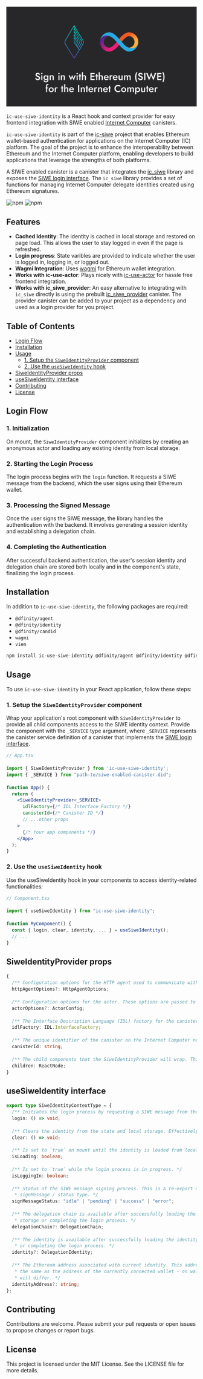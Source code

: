 ![Sign in with Ethereum for the Internet Computer](/media/header.png)

`ic-use-siwe-identity` is a React hook and context provider for easy frontend integration with SIWE enabled [Internet Computer](https://internetcomputer.org) canisters.

`ic-use-siwe-identity` is part of the [ic-siwe](https://github.com/kristoferlund/ic-siwe) project that enables Ethereum wallet-based authentication for applications on the Internet Computer (IC) platform. The goal of the project is to enhance the interoperability between Ethereum and the Internet Computer platform, enabling developers to build applications that leverage the strengths of both platforms.

A SIWE enabled canister is a canister that integrates the [ic_siwe](https://github.com/kristoferlund/ic-siwe/tree/main/packages/ic_siwe) library and exposes the [SIWE login interface](src/siwe-identity-service.interface.ts). The `ic_siwe` library provides a set of functions for managing Internet Computer delegate identities created using Ethereum signatures.

![npm](https://img.shields.io/npm/v/ic-use-siwe-identity)
![npm](https://img.shields.io/npm/dw/ic-use-siwe-identity)

## Features

- **Cached Identity**: The identity is cached in local storage and restored on page load. This allows the user to stay logged in even if the page is refreshed.
- **Login progress**: State varibles are provided to indicate whether the user is logged in, logging in, or logged out.
- **Wagmi Integration**: Uses [wagmi](https://wagmi.sh) for Ethereum wallet integration.
- **Works with ic-use-actor**: Plays nicely with [ic-use-actor](https://www.npmjs.com/package/ic-use-actor) for hassle free frontend integration.
- **Works with ic_siwe_provider**: An easy alternative to integrating with `ic_siwe` directly is using the prebuilt [ic_siwe_provider](https://github.com/kristoferlund/ic-siwe/tree/main/packages/ic_siwe_provider) canister. The provider canister can be added to your project as a dependency and used as a login provider for you project.

## Table of Contents

- [Login Flow](#login-flow)
- [Installation](#installation)
- [Usage](#usage)
  - [1. Setup the `SiweIdentityProvider` component](#1-setup-the-siweidentityprovider-component)
  - [2. Use the `useSiweIdentity` hook](#2-use-the-usesiweidentity-hook)
- [SiweIdentityProvider props](#siweidentityprovider-props)
- [useSiweIdentity interface](#usesiweidentity-interface)
- [Contributing](#contributing)
- [License](#license)

## Login Flow

### 1. **Initialization**

On mount, the `SiweIdentityProvider` component initializes by creating an anonymous actor and loading any existing identity from local storage.

### 2. **Starting the Login Process**

The login process begins with the `login` function. It requests a SIWE message from the backend, which the user signs using their Ethereum wallet.

### 3. **Processing the Signed Message**

Once the user signs the SIWE message, the library handles the authentication with the backend. It involves generating a session identity and establishing a delegation chain.

### 4. **Completing the Authentication**

After successful backend authentication, the user's session identity and delegation chain are stored both locally and in the component's state, finalizing the login process.

## Installation

In addition to `ic-use-siwe-identity`, the following packages are required:

- `@dfinity/agent`
- `@dfinity/identity`
- `@dfinity/candid`
- `wagmi`
- `viem`

```bash
npm install ic-use-siwe-identity @dfinity/agent @dfinity/identity @dfinity/candid wagmi viem
```

## Usage

To use `ic-use-siwe-identity` in your React application, follow these steps:

### 1. Setup the `SiweIdentityProvider` component

Wrap your application's root component with `SiweIdentityProvider` to provide all child components access to the SIWE identity context. Provide the component with the `_SERVICE`
type argument, where `_SERVICE` represents the canister service definition of a canister that implements the [SIWE login interface](src/siwe-identity-service.interface.ts).

```jsx
// App.tsx

import { SiweIdentityProvider } from 'ic-use-siwe-identity';
import { _SERVICE } from "path-to/siwe-enabled-canister.did";

function App() {
  return (
    <SiweIdentityProvider<_SERVICE>
      idlFactory={/* IDL Interface Factory */}
      canisterId={/* Canister ID */}
      // ...other props
    >
      {/* Your app components */}
    </App>
  );
}
```

### 2. Use the `useSiweIdentity` hook

Use the useSiweIdentity hook in your components to access identity-related functionalities:

```jsx
// Component.tsx

import { useSiweIdentity } from "ic-use-siwe-identity";

function MyComponent() {
  const { login, clear, identity, ... } = useSiweIdentity();
  // ...
}
```

## SiweIdentityProvider props

```ts
{
  /** Configuration options for the HTTP agent used to communicate with the Internet Computer network. */
  httpAgentOptions?: HttpAgentOptions;

  /** Configuration options for the actor. These options are passed to the actor upon its creation. */
  actorOptions?: ActorConfig;

  /** The Interface Description Language (IDL) factory for the canister. This factory is used to create an actor interface for the canister. */
  idlFactory: IDL.InterfaceFactory;

  /** The unique identifier of the canister on the Internet Computer network. This ID is used to establish a connection to the canister. */
  canisterId: string;

  /** The child components that the SiweIdentityProvider will wrap. This allows any child component to access the authentication context provided by the SiweIdentityProvider. */
  children: ReactNode;
}
```

## useSiweIdentity interface

```ts
export type SiweIdentityContextType = {
  /** Initiates the login process by requesting a SIWE message from the backend. */
  login: () => void;

  /** Clears the identity from the state and local storage. Effectively "logs the user out". */
  clear: () => void;

  /** Is set to `true` on mount until the identity is loaded from local storage. */
  isLoading: boolean;

  /** Is set to `true` while the login process is in progress. */
  isLoggingIn: boolean;

  /** Status of the SIWE message signing process. This is a re-export of the Wagmi
   * signMessage / status type. */
  signMessageStatus: "idle" | "pending" | "success" | "error";

  /** The delegation chain is available after successfully loading the identity from local
   * storage or completing the login process. */
  delegationChain?: DelegationChain;

  /** The identity is available after successfully loading the identity from local storage
   * or completing the login process. */
  identity?: DelegationIdentity;

  /** The Ethereum address associated with current identity. This address is not necessarily
   * the same as the address of the currently connected wallet - on wallet change, the addresses
   * will differ. */
  identityAddress?: string;
};
```

## Contributing

Contributions are welcome. Please submit your pull requests or open issues to propose changes or report bugs.

## License

This project is licensed under the MIT License. See the LICENSE file for more details.
